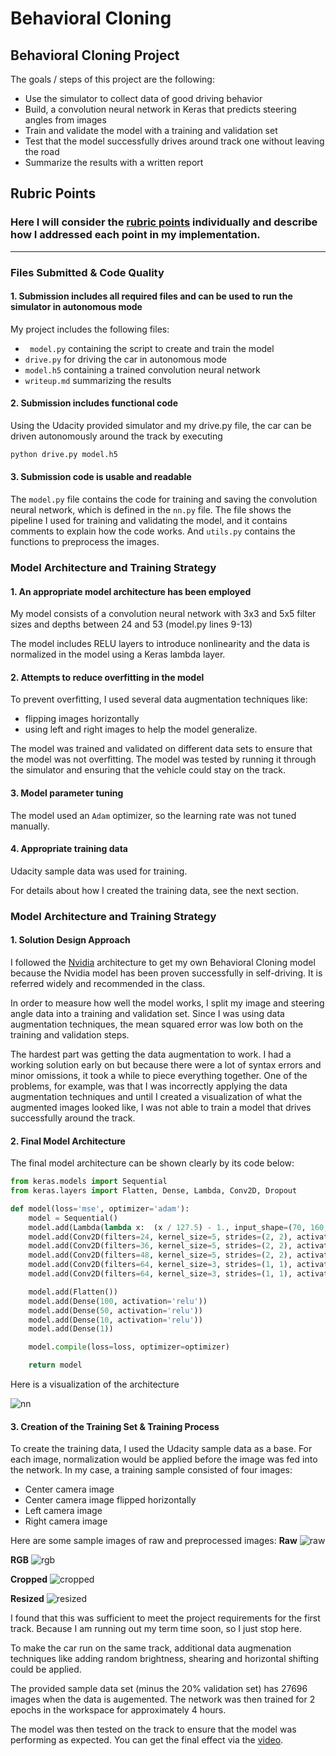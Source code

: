 # **Behavioral Cloning** 

## **Behavioral Cloning Project**

The goals / steps of this project are the following:
* Use the simulator to collect data of good driving behavior
* Build, a convolution neural network in Keras that predicts steering angles from images
* Train and validate the model with a training and validation set
* Test that the model successfully drives around track one without leaving the road
* Summarize the results with a written report


## Rubric Points
### Here I will consider the [rubric points](https://review.udacity.com/#!/rubrics/432/view) individually and describe how I addressed each point in my implementation.  

---
### Files Submitted & Code Quality

#### 1. Submission includes all required files and can be used to run the simulator in autonomous mode

My project includes the following files:
* ` model.py` containing the script to create and train the model
* `drive.py` for driving the car in autonomous mode
* `model.h5` containing a trained convolution neural network 
* `writeup.md` summarizing the results

#### 2. Submission includes functional code
Using the Udacity provided simulator and my drive.py file, the car can be driven autonomously around the track by executing 
```sh
python drive.py model.h5
```

#### 3. Submission code is usable and readable

The `model.py` file contains the code for training and saving the convolution neural network, which is defined in the `nn.py` file. The file shows the pipeline I used for training and validating the model, and it contains comments to explain how the code works. And `utils.py` contains the functions to preprocess the images.

### Model Architecture and Training Strategy

#### 1. An appropriate model architecture has been employed

My model consists of a convolution neural network with 3x3 and 5x5 filter sizes and depths between 24 and 53 (model.py lines 9-13) 

The model includes RELU layers to introduce nonlinearity and the data is normalized in the model using a Keras lambda layer.

#### 2. Attempts to reduce overfitting in the model

To prevent overfitting, I used several data augmentation techniques like:
*   flipping images horizontally 
*   using left and right images 
to help the model generalize. 

The model was trained and validated on different data sets to ensure that the model was not overfitting. The model was tested by running it through the simulator and ensuring that the vehicle could stay on the track.

#### 3. Model parameter tuning

The model used an `Adam` optimizer, so the learning rate was not tuned manually.

#### 4. Appropriate training data

Udacity sample data was used for training.

For details about how I created the training data, see the next section. 

### Model Architecture and Training Strategy

#### 1. Solution Design Approach

I followed the [Nvidia](https://images.nvidia.com/content/tegra/automotive/images/2016/solutions/pdf/end-to-end-dl-using-px.pdf) architecture to get my own Behavioral Cloning model because the Nvidia model has been proven successfully in self-driving. It is referred widely and recommended in the class.

In order to measure how well the model works, I split my image and steering angle data into a training and validation set. Since I was using data augmentation techniques, the mean squared error was low both on the training and validation steps.

The hardest part was getting the data augmentation to work. I had a working solution early on but because there were a lot of syntax errors and minor omissions, it took a while to piece everything together. One of the problems, for example, was that I was incorrectly applying the data augmentation techniques and until I created a visualization of what the augmented images looked like, I was not able to train a model that drives successfully around the track.

#### 2. Final Model Architecture

The final model architecture can be shown clearly by its code below: 

```python
from keras.models import Sequential
from keras.layers import Flatten, Dense, Lambda, Conv2D, Dropout

def model(loss='mse', optimizer='adam'):
    model = Sequential()
    model.add(Lambda(lambda x:  (x / 127.5) - 1., input_shape=(70, 160, 3)))
    model.add(Conv2D(filters=24, kernel_size=5, strides=(2, 2), activation='relu'))
    model.add(Conv2D(filters=36, kernel_size=5, strides=(2, 2), activation='relu'))
    model.add(Conv2D(filters=48, kernel_size=5, strides=(2, 2), activation='relu'))
    model.add(Conv2D(filters=64, kernel_size=3, strides=(1, 1), activation='relu'))
    model.add(Conv2D(filters=64, kernel_size=3, strides=(1, 1), activation='relu'))

    model.add(Flatten())
    model.add(Dense(100, activation='relu'))
    model.add(Dense(50, activation='relu'))
    model.add(Dense(10, activation='relu'))
    model.add(Dense(1))

    model.compile(loss=loss, optimizer=optimizer)

    return model
```


Here is a visualization of the architecture 

![nn](https://viewhjeftibwrx.udacity-student-workspaces.com/files/home/workspace/CarND-Behavioral-Cloning/images/nvdia.png)

#### 3. Creation of the Training Set & Training Process

To create the training data, I used the Udacity sample data as a base. For each image, normalization would be applied before the image was fed into the network. In my case, a training sample consisted of four images:
*   Center camera image
*   Center camera image flipped horizontally
*   Left camera image
*   Right camera image

Here are some sample images of raw and preprocessed images:
**Raw**
![raw](https://viewhjeftibwrx.udacity-student-workspaces.com/files/home/workspace/CarND-Behavioral-Cloning/images/nvdia.png)

**RGB**
![rgb](https://viewhjeftibwrx.udacity-student-workspaces.com/files/home/workspace/CarND-Behavioral-Cloning/images/rgb.png)

**Cropped**
![cropped](https://viewhjeftibwrx.udacity-student-workspaces.com/files/home/workspace/CarND-Behavioral-Cloning/images/cropped.png)

**Resized**
![resized](https://viewhjeftibwrx.udacity-student-workspaces.com/files/home/workspace/CarND-Behavioral-Cloning/images/resized.png)

I found that this was sufficient to meet the project requirements for the first track. Because I am running out my term time soon, so I just stop here.

To make the car run on the same track, additional data augmenation techniques like adding random brightness, shearing and horizontal shifting could be applied.

The provided sample data set (minus the 20% validation set) has 27696 images when the data is augemented. The network was then trained for 2 epochs in the workspace for approximately 4 hours.

The model was then tested on the track to ensure that the model was performing as expected. You can get the final effect via the [video](https://viewhjeftibwrx.udacity-student-workspaces.com/files/home/workspace/CarND-Behavioral-Cloning/video.mp4).